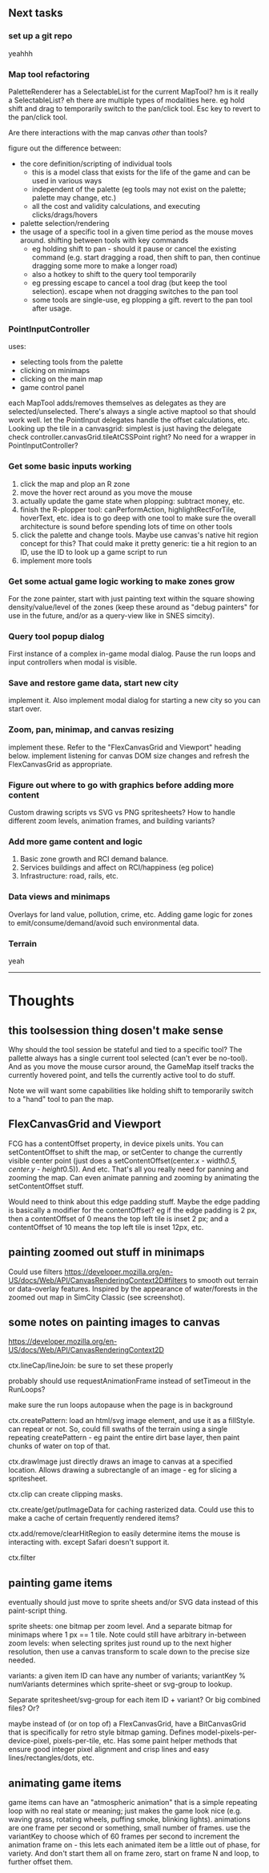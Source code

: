 ## Next tasks

### set up a git repo

yeahhh

### Map tool refactoring

PaletteRenderer has a SelectableList for the current MapTool?
hm is it really a SelectableList?
eh there are multiple types of modalities here.
eg hold shift and drag to temporarily switch to the pan/click tool.
Esc key to revert to the pan/click tool.

Are there interactions with the map canvas *other* than tools?

figure out the difference between:
- the core definition/scripting of individual tools
  - this is a model class that exists for the life of the game and can be used in various ways
  - independent of the palette (eg tools may not exist on the palette; palette may change, etc.)
  - all the cost and validity calculations, and executing clicks/drags/hovers
- palette selection/rendering
- the usage of a specific tool in a given time period as the mouse moves around. shifting between tools with key commands
    - eg holding shift to pan - should it pause or cancel the existing command (e.g. start dragging a road, then shift to pan, then continue dragging some more to make a longer road)
    - also a hotkey to shift to the query tool temporarily
    - eg pressing escape to cancel a tool drag (but keep the tool selection). escape when not dragging switches to the pan tool
    - some tools are single-use, eg plopping a gift. revert to the pan tool after usage.

### PointInputController

uses:
- selecting tools from the palette
- clicking on minimaps
- clicking on the main map
- game control panel

each MapTool adds/removes themselves as delegates as they are selected/unselected.
There's always a single active maptool so that should work well.
let the PointInput delegates handle the offset calculations, etc.
Looking up the tile in a canvasgrid: simplest is just having the delegate check controller.canvasGrid.tileAtCSSPoint right? No need for a wrapper in PointInputController?

### Get some basic inputs working

1. click the map and plop an R zone
2. move the hover rect around as you move the mouse
3. actually update the game state when plopping: subtract money, etc.
4. finish the R-plopper tool: canPerformAction, highlightRectForTile, hoverText, etc. idea is to go deep with one tool to make sure the overall architecture is sound before spending lots of time on other tools
5. click the palette and change tools. Maybe use canvas's native hit region concept for this? That could make it pretty generic: tie a hit region to an ID, use the ID to look up a game script to run
6. implement more tools

### Get some actual game logic working to make zones grow

For the zone painter, start with just painting text within the square showing density/value/level of the zones (keep these around as "debug painters" for use in the future, and/or as a query-view like in SNES simcity).

### Query tool popup dialog

First instance of a complex in-game modal dialog.
Pause the run loops and input controllers when modal is visible.

### Save and restore game data, start new city

implement it.
Also implement modal dialog for starting a new city so you can start over.

### Zoom, pan, minimap, and canvas resizing

implement these. Refer to the "FlexCanvasGrid and Viewport" heading below.
implement listening for canvas DOM size changes and refresh the FlexCanvasGrid as appropriate.

### Figure out where to go with graphics before adding more content

Custom drawing scripts vs SVG vs PNG spritesheets?
How to handle different zoom levels, animation frames, and building variants?

### Add more game content and logic

1. Basic zone growth and RCI demand balance.
2. Services buildings and affect on RCI/happiness (eg police)
3. Infrastructure: road, rails, etc.

### Data views and minimaps

Overlays for land value, pollution, crime, etc.
Adding game logic for zones to emit/consume/demand/avoid such environmental data.

### Terrain

yeah

- - - - - - - - - - 
# Thoughts #########

## this toolsession thing dosen't make sense

Why should the tool session be stateful and tied to a specific tool?
The pallette always has a single current tool selected (can't ever be no-tool).
And as you move the mouse cursor around, the GameMap itself tracks the 
currently hovered point, and tells the currently active tool to do stuff.

Note we will want some capabilities like holding shift to temporarily switch 
to a "hand" tool to pan the map.

## FlexCanvasGrid and Viewport

FCG has a contentOffset property, in device pixels units. You can setContentOffset 
to shift the map, or setCenter to change the currently visible center point (just 
does a setContentOffset(center.x - width*0.5, center.y - height*0.5)). And etc.
That's all you really need for panning and zooming the map. Can even animate panning 
and zooming by animating the setContentOffset stuff.

Would need to think about this edge padding stuff. Maybe the edge padding is basically 
a modifier for the contentOffset? eg if the edge padding is 2 px, then a contentOffset 
of 0 means the top left tile is inset 2 px; and a contentOffset of 10 means the top left 
tile is inset 12px, etc.

## painting zoomed out stuff in minimaps

Could use filters https://developer.mozilla.org/en-US/docs/Web/API/CanvasRenderingContext2D#filters to smooth out terrain or data-overlay features.
Inspired by the appearance of water/forests in the zoomed out map in SimCity Classic (see screenshot).

## some notes on painting images to canvas

https://developer.mozilla.org/en-US/docs/Web/API/CanvasRenderingContext2D

ctx.lineCap/lineJoin: be sure to set these properly

probably should use requestAnimationFrame instead of setTimeout in the RunLoops?

make sure the run loops autopause when the page is in background

ctx.createPattern: load an html/svg image element, and use it as a fillStyle. can repeat or not. So, could fill swaths of the terrain using a single repeating createPattern - eg 
paint the entire dirt base layer, then paint chunks of water on top of that.

ctx.drawImage just directly draws an image to canvas at a specified location.
Allows drawing a subrectangle of an image - eg for slicing a spritesheet.

ctx.clip can create clipping masks.

ctx.create/get/putImageData for caching rasterized data.
Could use this to make a cache of certain frequently rendered items?

ctx.add/remove/clearHitRegion to easily determine items the mouse is interacting with.
except Safari doesn't support it.

ctx.filter

## painting game items

eventually should just move to sprite sheets and/or SVG data instead of this paint-script thing.

sprite sheets: one bitmap per zoom level. And a separate bitmap for minimaps where 1 px == 1 tile. Note could still have arbitrary in-between zoom levels: when selecting sprites just round up to the next higher resolution, then use a canvas transform to scale down to the precise size needed.

variants: a given item ID can have any number of variants; variantKey % numVariants determines which sprite-sheet or svg-group to lookup.

Separate spritesheet/svg-group for each item ID + variant? Or big combined files? Or?

maybe instead of (or on top of) a FlexCanvasGrid, have a BitCanvasGrid that is specifically for retro style bitmap gaming. Defines model-pixels-per-device-pixel, pixels-per-tile, etc. Has some paint helper methods that ensure good integer pixel alignment and crisp lines and easy lines/rectangles/dots, etc.


## animating game items

game items can have an "atmospheric animation" that is a simple repeating loop with no real state or meaning; just makes the game look nice (e.g. waving grass, rotating wheels, puffing smoke, blinking lights). animations are one frame per second or something, small number of frames.
use the variantKey to choose which of 60 frames per second to increment the animation frame on - this lets each animated item be a little out of phase, for variety. And don't start them all on frame zero, start on frame N and loop, to further offset them.
